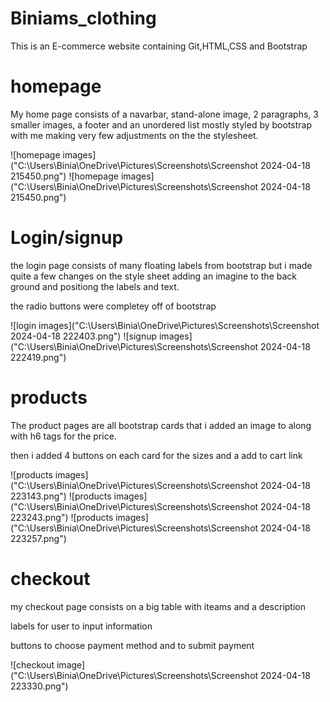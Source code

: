 # Biniams_clothing

This is an E-commerce website containing Git,HTML,CSS and Bootstrap

# homepage

My home page consists of a navarbar, stand-alone image, 2 paragraphs, 3 smaller images, a footer and an unordered list mostly styled by bootstrap with me making very few adjustments on the the stylesheet. 

![homepage images]("C:\Users\Binia\OneDrive\Pictures\Screenshots\Screenshot 2024-04-18 215450.png") 
![homepage images]("C:\Users\Binia\OneDrive\Pictures\Screenshots\Screenshot 2024-04-18 215450.png") 

# Login/signup

the login page consists of many floating labels from bootstrap but i made quite a few changes on the style sheet adding an imagine to the back ground and positiong the labels and text.

the radio buttons were completey off of bootstrap

![login images]("C:\Users\Binia\OneDrive\Pictures\Screenshots\Screenshot 2024-04-18 222403.png") 
![signup images]("C:\Users\Binia\OneDrive\Pictures\Screenshots\Screenshot 2024-04-18 222419.png") 

# products

The product pages are all bootstrap cards that i added an image to along with h6 tags for the price.

 then i added 4 buttons on each card for the sizes and a add to cart link

![products images]("C:\Users\Binia\OneDrive\Pictures\Screenshots\Screenshot 2024-04-18 223143.png")
![products images]("C:\Users\Binia\OneDrive\Pictures\Screenshots\Screenshot 2024-04-18 223243.png")
![products images]("C:\Users\Binia\OneDrive\Pictures\Screenshots\Screenshot 2024-04-18 223257.png")

 # checkout 

my checkout page consists on a big table with iteams and a description
 
 labels for user to input information

 buttons to choose payment method and to submit payment

![checkout image]("C:\Users\Binia\OneDrive\Pictures\Screenshots\Screenshot 2024-04-18 223330.png")

